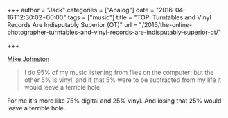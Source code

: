 +++
author = "Jack"
categories = ["Analog"]
date = "2016-04-16T12:30:02+00:00"
tags = ["music"]
title = "TOP: Turntables and Vinyl Records Are Indisputably Superior (OT)"
url = "/2016/the-online-photographer-turntables-and-vinyl-records-are-indisputably-superior-ot/"

+++

[Mike Johnston][1]

> I do 95% of my music listening from files on the computer; but the other 5% is vinyl, and if that 5% were to be subtracted from my life it would leave a terrible hole

For me it's more like 75% digital and 25% vinyl. And losing that 25% would leave a terrible hole.

 [1]: http://theonlinephotographer.typepad.com/the_online_photographer/2016/04/turntables-and-vinyl-records-are-indisputably-superior-ot.html?utm_source=feedburner&utm_medium=feed&utm_campaign=Feed%3A+typepad%2FZSjz+%28The+Online+Photographer%29